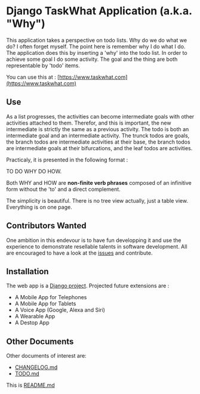 # Django TaskWhat Application (a.k.a. "Why")

This application takes a perspective on todo lists. Why do we do what we do? I often forget myself. The point here is remember why I do what I do. The application does this by inserting a 'why' into the todo list. In order to achieve some goal I do some activity. The goal and the thing are both representable by 'todo' items. 

You can use this at :
[https://www.taskwhat.com](https://www.taskwhat.com)

## Use

As a list progresses, the activities can become intermediate goals with other activities attached to them. Therefor, and this is important, the new intermediate is strictly the same as a previous activity. The todo is both an intermediate goal and an intermediate activity. The trunck todos are goals, the branch todos are intermediate activities at their base, the branch todos are intermediate goals at their bifurcations, and the leaf todos are activities.

Practicaly, it is presented in the following format :

TO DO WHY DO HOW.

Both WHY and HOW are **non-finite verb phrases** composed of an infinitive form without the 'to' and a direct complement. 

The simplicity is beautiful. There is no tree view actually, just a table view. Everything is on one page. 

## Contributors Wanted

One ambition in this endevour is to have fun developping it and use the experience to demonstrate resellable talents in software development. All are encouraged to have a look at the [issues](https://github.com/chris2fr/why/issues) and contribute.

## Installation

The web app is a [Django project](https://www.djangoproject.com). Projected future extensions are :

* A Mobile App for Telephones
* A Mobile App for Tablets
* A Voice App (Google, Alexa and Siri)
* A Wearable App
* A Destop App

## Other Documents

Other documents of interest are:

* [CHANGELOG.md](./CHANGELOG.md)
* [TODO.md](./TODO.md)

This is [README.md](./README.md)
